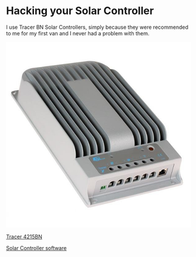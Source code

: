 # Hacking your Solar Controller

I use Tracer BN Solar Controllers, simply because they were recommended to me for my first van and I never had a problem with them.

![Tracer 4215BN](images/solar_controller.jpg)

[Tracer 4215BN](https://www.aliexpress.com/item/hot-sale-Tracer-4215BN-solar-charge-24v-40a-mppt-controller-including-USB-and-sensor/32649647440.html)


[Solar Controller software](/solar_controller.zip)
